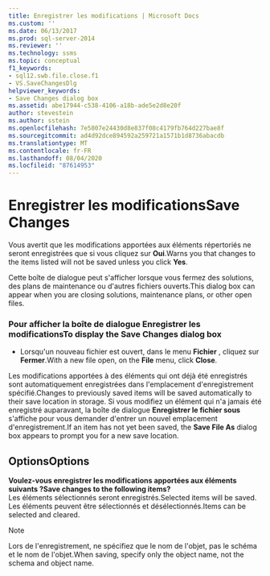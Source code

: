 ```yaml
---
title: Enregistrer les modifications | Microsoft Docs
ms.custom: ''
ms.date: 06/13/2017
ms.prod: sql-server-2014
ms.reviewer: ''
ms.technology: ssms
ms.topic: conceptual
f1_keywords:
- sql12.swb.file.close.f1
- VS.SaveChangesDlg
helpviewer_keywords:
- Save Changes dialog box
ms.assetid: abe17944-c538-4106-a18b-ade5e2d8e20f
author: stevestein
ms.author: sstein
ms.openlocfilehash: 7e5807e24430d8e837f08c4179fb764d227bae8f
ms.sourcegitcommit: ad4d92dce894592a259721a1571b1d8736abacdb
ms.translationtype: MT
ms.contentlocale: fr-FR
ms.lasthandoff: 08/04/2020
ms.locfileid: "87614953"
---
```

# <a name="save-changes"></a><span data-ttu-id="63fe3-102">Enregistrer les modifications</span><span class="sxs-lookup"><span data-stu-id="63fe3-102">Save Changes</span></span>
  <span data-ttu-id="63fe3-103">Vous avertit que les modifications apportées aux éléments répertoriés ne seront enregistrées que si vous cliquez sur **Oui**.</span><span class="sxs-lookup"><span data-stu-id="63fe3-103">Warns you that changes to the items listed will not be saved unless you click **Yes**.</span></span>  
  
 <span data-ttu-id="63fe3-104">Cette boîte de dialogue peut s'afficher lorsque vous fermez des solutions, des plans de maintenance ou d'autres fichiers ouverts.</span><span class="sxs-lookup"><span data-stu-id="63fe3-104">This dialog box can appear when you are closing solutions, maintenance plans, or other open files.</span></span>  
  
### <a name="to-display-the-save-changes-dialog-box"></a><span data-ttu-id="63fe3-105">Pour afficher la boîte de dialogue Enregistrer les modifications</span><span class="sxs-lookup"><span data-stu-id="63fe3-105">To display the Save Changes dialog box</span></span>  
  
-   <span data-ttu-id="63fe3-106">Lorsqu'un nouveau fichier est ouvert, dans le menu **Fichier** , cliquez sur **Fermer**.</span><span class="sxs-lookup"><span data-stu-id="63fe3-106">With a new file open, on the **File** menu, click **Close**.</span></span>  
  
 <span data-ttu-id="63fe3-107">Les modifications apportées à des éléments qui ont déjà été enregistrés sont automatiquement enregistrées dans l'emplacement d'enregistrement spécifié.</span><span class="sxs-lookup"><span data-stu-id="63fe3-107">Changes to previously saved items will be saved automatically to their save location in storage.</span></span> <span data-ttu-id="63fe3-108">Si vous modifiez un élément qui n'a jamais été enregistré auparavant, la boîte de dialogue **Enregistrer le fichier sous** s'affiche pour vous demander d'entrer un nouvel emplacement d'enregistrement.</span><span class="sxs-lookup"><span data-stu-id="63fe3-108">If an item has not yet been saved, the **Save File As** dialog box appears to prompt you for a new save location.</span></span>  
  
## <a name="options"></a><span data-ttu-id="63fe3-109">Options</span><span class="sxs-lookup"><span data-stu-id="63fe3-109">Options</span></span>  
 <span data-ttu-id="63fe3-110">**Voulez-vous enregistrer les modifications apportées aux éléments suivants ?**</span><span class="sxs-lookup"><span data-stu-id="63fe3-110">**Save changes to the following items?**</span></span>  
 <span data-ttu-id="63fe3-111">Les éléments sélectionnés seront enregistrés.</span><span class="sxs-lookup"><span data-stu-id="63fe3-111">Selected items will be saved.</span></span> <span data-ttu-id="63fe3-112">Les éléments peuvent être sélectionnés et désélectionnés.</span><span class="sxs-lookup"><span data-stu-id="63fe3-112">Items can be selected and cleared.</span></span>  
  
> [!NOTE]  
>  <span data-ttu-id="63fe3-113">Lors de l'enregistrement, ne spécifiez que le nom de l'objet, pas le schéma et le nom de l'objet.</span><span class="sxs-lookup"><span data-stu-id="63fe3-113">When saving, specify only the object name, not the schema and object name.</span></span>  
  
  

